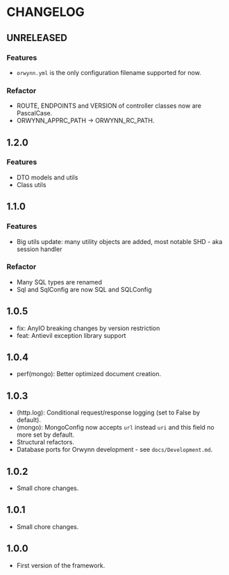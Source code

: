 # CHANGELOG

## UNRELEASED

### Features

- `orwynn.yml` is the only configuration filename supported for now.

### Refactor

- ROUTE, ENDPOINTS and VERSION of controller classes now are PascalCase.
- ORWYNN_APPRC_PATH -> ORWYNN_RC_PATH.

## 1.2.0

### Features

- DTO models and utils
- Class utils

## 1.1.0

### Features

- Big utils update: many utility objects are added, most notable SHD - aka
  session handler

### Refactor

- Many SQL types are renamed
- Sql and SqlConfig are now SQL and SQLConfig

## 1.0.5

- fix: AnyIO breaking changes by version restriction
- feat: Antievil exception library support

## 1.0.4

- perf(mongo): Better optimized document creation.

## 1.0.3

- (http.log): Conditional request/response logging (set to False by default).
- (mongo): MongoConfig now accepts `url` instead `uri` and this field no more
    set by default.
- Structural refactors.
- Database ports for Orwynn development - see `docs/Development.md`.

## 1.0.2

- Small chore changes.

## 1.0.1

- Small chore changes.

## 1.0.0

- First version of the framework.
